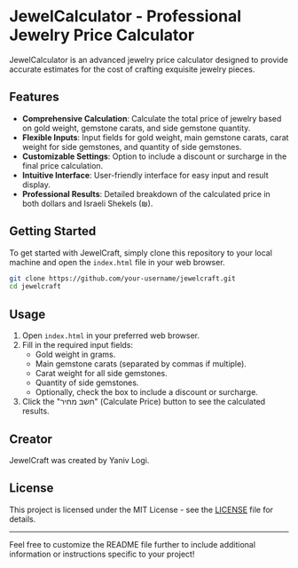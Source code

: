 # JewelCalculator - Professional Jewelry Price Calculator

JewelCalculator is an advanced jewelry price calculator designed to provide accurate estimates for the cost of crafting exquisite jewelry pieces.

## Features

- **Comprehensive Calculation**: Calculate the total price of jewelry based on gold weight, gemstone carats, and side gemstone quantity.
- **Flexible Inputs**: Input fields for gold weight, main gemstone carats, carat weight for side gemstones, and quantity of side gemstones.
- **Customizable Settings**: Option to include a discount or surcharge in the final price calculation.
- **Intuitive Interface**: User-friendly interface for easy input and result display.
- **Professional Results**: Detailed breakdown of the calculated price in both dollars and Israeli Shekels (₪).

## Getting Started

To get started with JewelCraft, simply clone this repository to your local machine and open the `index.html` file in your web browser.

```bash
git clone https://github.com/your-username/jewelcraft.git
cd jewelcraft
```

## Usage

1. Open `index.html` in your preferred web browser.
2. Fill in the required input fields:
   - Gold weight in grams.
   - Main gemstone carats (separated by commas if multiple).
   - Carat weight for all side gemstones.
   - Quantity of side gemstones.
   - Optionally, check the box to include a discount or surcharge.
3. Click the "חשב מחיר" (Calculate Price) button to see the calculated results.

## Creator

JewelCraft was created by Yaniv Logi.

## License

This project is licensed under the MIT License - see the [LICENSE](LICENSE) file for details.

---

Feel free to customize the README file further to include additional information or instructions specific to your project!
